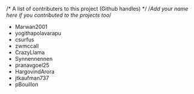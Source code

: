 /* A list of contributers to this project (Github handles) */
/*Add your name here if you contributed to the projects too*/

* Marwan2001
* yogithapolavarapu
* csurfus
* zwmccall
* CrazyLlama
* Synnennennen
* pranavgoel25
* HargovindArora
* jtkaufman737
* pBouillon

